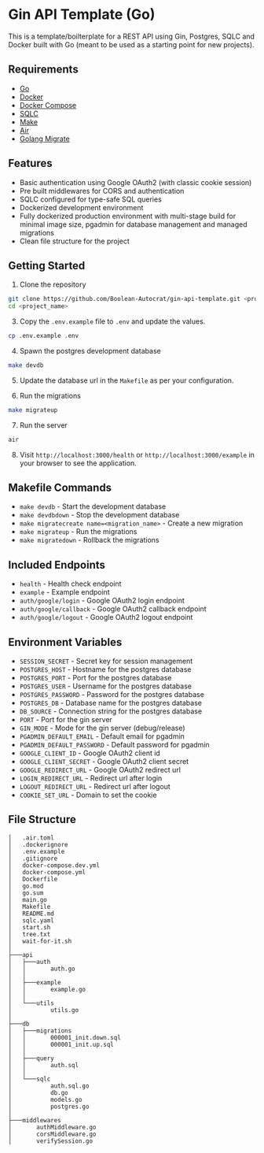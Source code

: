 # Gin API Template (Go)

This is a template/boilterplate for a REST API using Gin, Postgres, SQLC and Docker built with Go (meant to be used as a starting point for new projects).

## Requirements

- [Go](https://go.dev/)
- [Docker](https://www.docker.com/)
- [Docker Compose](https://docs.docker.com/compose/)
- [SQLC](https://sqlc.dev/)
- [Make](https://www.gnu.org/software/make/)
- [Air](https://github.com/cosmtrek/air)
- [Golang Migrate](https://github.com/golang-migrate/migrate)

## Features

- Basic authentication using Google OAuth2 (with classic cookie session)
- Pre built middlewares for CORS and authentication
- SQLC configured for type-safe SQL queries
- Dockerized development environment
- Fully dockerized production environment with multi-stage build for minimal image size, pgadmin for database management and managed migrations
- Clean file structure for the project

## Getting Started

1. Clone the repository

```bash
git clone https://github.com/Boolean-Autocrat/gin-api-template.git <project_name>
cd <project_name>
```

3. Copy the `.env.example` file to `.env` and update the values.

```bash
cp .env.example .env
```

4. Spawn the postgres development database

```bash
make devdb
```

5. Update the database url in the `Makefile` as per your configuration.

6. Run the migrations

```bash
make migrateup
```

7. Run the server

```bash
air
```

8. Visit `http://localhost:3000/health` or `http://localhost:3000/example` in your browser to see the application.

## Makefile Commands

- `make devdb` - Start the development database
- `make devdbdown` - Stop the development database
- `make migratecreate name=<migration_name>` - Create a new migration
- `make migrateup` - Run the migrations
- `make migratedown` - Rollback the migrations

## Included Endpoints

- `health` - Health check endpoint
- `example` - Example endpoint
- `auth/google/login` - Google OAuth2 login endpoint
- `auth/google/callback` - Google OAuth2 callback endpoint
- `auth/google/logout` - Google OAuth2 logout endpoint

## Environment Variables

- `SESSION_SECRET` - Secret key for session management
- `POSTGRES_HOST` - Hostname for the postgres database
- `POSTGRES_PORT` - Port for the postgres database
- `POSTGRES_USER` - Username for the postgres database
- `POSTGRES_PASSWORD` - Password for the postgres database
- `POSTGRES_DB` - Database name for the postgres database
- `DB_SOURCE` - Connection string for the postgres database
- `PORT` - Port for the gin server
- `GIN_MODE` - Mode for the gin server (debug/release)
- `PGADMIN_DEFAULT_EMAIL` - Default email for pgadmin
- `PGADMIN_DEFAULT_PASSWORD` - Default password for pgadmin
- `GOOGLE_CLIENT_ID` - Google OAuth2 client id
- `GOOGLE_CLIENT_SECRET` - Google OAuth2 client secret
- `GOOGLE_REDIRECT_URL` - Google OAuth2 redirect url
- `LOGIN_REDIRECT_URL` - Redirect url after login
- `LOGOUT_REDIRECT_URL` - Redirect url after logout
- `COOKIE_SET_URL` - Domain to set the cookie

## File Structure

```
│   .air.toml
│   .dockerignore
│   .env.example
│   .gitignore
│   docker-compose.dev.yml
│   docker-compose.yml
│   Dockerfile
│   go.mod
│   go.sum
│   main.go
│   Makefile
│   README.md
│   sqlc.yaml
│   start.sh
│   tree.txt
│   wait-for-it.sh
│
├───api
│   ├───auth
│   │       auth.go
│   │
│   ├───example
│   │       example.go
│   │
│   └───utils
│           utils.go
│
├───db
│   ├───migrations
│   │       000001_init.down.sql
│   │       000001_init.up.sql
│   │
│   ├───query
│   │       auth.sql
│   │
│   └───sqlc
│           auth.sql.go
│           db.go
│           models.go
│           postgres.go
│
├───middlewares
│       authMiddleware.go
│       corsMiddleware.go
│       verifySession.go
```
